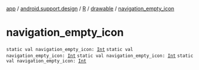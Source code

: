 [app](../../../index.md) / [android.support.design](../../index.md) / [R](../index.md) / [drawable](index.md) / [navigation_empty_icon](.)

# navigation_empty_icon

`static val navigation_empty_icon: `[`Int`](https://kotlinlang.org/api/latest/jvm/stdlib/kotlin/-int/index.html)
`static val navigation_empty_icon: `[`Int`](https://kotlinlang.org/api/latest/jvm/stdlib/kotlin/-int/index.html)
`static val navigation_empty_icon: `[`Int`](https://kotlinlang.org/api/latest/jvm/stdlib/kotlin/-int/index.html)
`static val navigation_empty_icon: `[`Int`](https://kotlinlang.org/api/latest/jvm/stdlib/kotlin/-int/index.html)